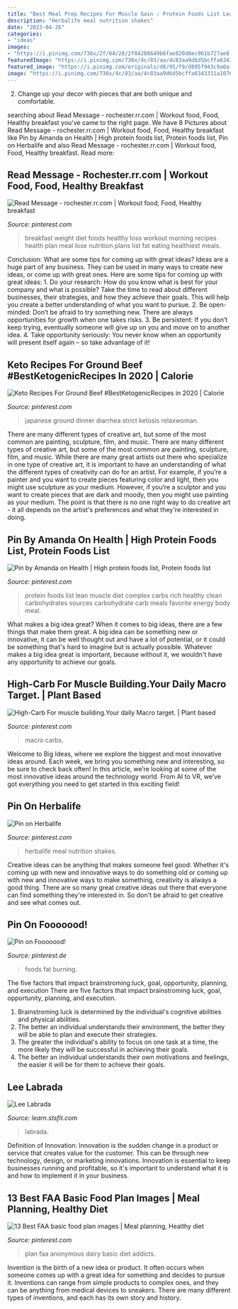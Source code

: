 ```yaml
---
title: "Best Meal Prep Recipes For Muscle Gain : Protein Foods List Lean Muscle Diet Complex Carbs Rich Healthy Clean Carbohydrates Sources Carbohydrate Carb Meals Favorite Energy Body Meal"
description: "Herbalife meal nutrition shakes"
date: "2023-04-26"
categories:
- "ideas"
images:
- "https://i.pinimg.com/736x/2f/04/28/2f04288649b6fae820d8ec961b727ae8.jpg"
featuredImage: "https://i.pinimg.com/736x/4c/83/aa/4c83aa9d6d5bcffa6343311a107614ca.jpg"
featured_image: "https://i.pinimg.com/originals/d8/95/f9/d895f943c9a0af9ac77419b3008c9db1.jpg"
image: "https://i.pinimg.com/736x/4c/83/aa/4c83aa9d6d5bcffa6343311a107614ca.jpg"
---
```



2. Change up your decor with pieces that are both unique and comfortable.

	

		
searching about Read Message - rochester.rr.com | Workout food, Food, Healthy breakfast you've came to the right page. We have 8 Pictures about Read Message - rochester.rr.com | Workout food, Food, Healthy breakfast like Pin by Amanda on Health | High protein foods list, Protein foods list, Pin on Herbalife and also Read Message - rochester.rr.com | Workout food, Food, Healthy breakfast. Read more:
		
    
## Read Message - Rochester.rr.com | Workout Food, Food, Healthy Breakfast

<img loading=lazy src="https://i.pinimg.com/originals/d8/95/f9/d895f943c9a0af9ac77419b3008c9db1.jpg" onerror="this.onerror=null;this.src='https://tse4.mm.bing.net/th?id=OIP.v2FCFkxplqBNhmRUcB3igwAAAA&amp;pid=15.1';" alt="Read Message - rochester.rr.com | Workout food, Food, Healthy breakfast">

_Source: pinterest.com_

>breakfast weight diet foods healthy loss workout morning recipes health plan meal lose nutrition plans list fat eating healthiest meals. 

	

Conclusion: What are some tips for coming up with great ideas?
Ideas are a huge part of any business. They can be used in many ways to create new ideas, or come up with great ones. Here are some tips for coming up with great ideas: 1. Do your research: How do you know what is best for your company and what is possible? Take the time to read about different businesses, their strategies, and how they achieve their goals. This will help you create a better understanding of what you want to pursue. 2. Be open-minded: Don’t be afraid to try something new. There are always opportunities for growth when one takes risks. 3. Be persistent: If you don’t keep trying, eventually someone will give up on you and move on to another idea. 4. Take opportunity seriously: You never know when an opportunity will present itself again – so take advantage of it! 
    
## Keto Recipes For Ground Beef #BestKetogenicRecipes In 2020 | Calorie

<img loading=lazy src="https://i.pinimg.com/736x/2f/04/28/2f04288649b6fae820d8ec961b727ae8.jpg" onerror="this.onerror=null;this.src='https://tse2.mm.bing.net/th?id=OIP.YNR04yvOF9Ptfg7t1HUtEwHaPD&amp;pid=15.1';" alt="Keto Recipes For Ground Beef #BestKetogenicRecipes in 2020 | Calorie">

_Source: pinterest.com_

>japanese ground dinner diarrhea strict ketosis relaxwoman. 

	

There are many different types of creative art, but some of the most common are painting, sculpture, film, and music.
There are many different types of creative art, but some of the most common are painting, sculpture, film, and music. While there are many great artists out there who specialize in one type of creative art, it is important to have an understanding of what the different types of creativity can do for an artist. For example, if you’re a painter and you want to create pieces featuring color and light, then you might use sculpture as your medium. However, if you’re a sculptor and you want to create pieces that are dark and moody, then you might use painting as your medium. The point is that there is no one right way to do creative art - it all depends on the artist's preferences and what they're interested in doing.

    
## Pin By Amanda On Health | High Protein Foods List, Protein Foods List

<img loading=lazy src="https://i.pinimg.com/736x/3d/d0/c5/3dd0c5cc16ca3f1977ff61cf4fca9767.jpg" onerror="this.onerror=null;this.src='https://tse3.mm.bing.net/th?id=OIP.9mtsJ6QYPILCQYErNxQjUAHaHW&amp;pid=15.1';" alt="Pin by Amanda on Health | High protein foods list, Protein foods list">

_Source: pinterest.com_

>protein foods list lean muscle diet complex carbs rich healthy clean carbohydrates sources carbohydrate carb meals favorite energy body meal. 

	

What makes a big idea great?
When it comes to big ideas, there are a few things that make them great. A big idea can be something new or innovative, it can be well thought out and have a lot of potential, or it could be something that's hard to imagine but is actually possible. Whatever makes a big idea great is important, because without it, we wouldn't have any opportunity to achieve our goals.

    
## High-Carb For Muscle Building.Your Daily Macro Target. | Plant Based

<img loading=lazy src="https://i.pinimg.com/736x/4c/83/aa/4c83aa9d6d5bcffa6343311a107614ca.jpg" onerror="this.onerror=null;this.src='https://tse1.mm.bing.net/th?id=OIP.24Z6cw3QxWWmn6MBFu9uUwHaQZ&amp;pid=15.1';" alt="High-Carb For muscle building.Your daily Macro target. | Plant based">

_Source: pinterest.com_

>macro carbs. 

	

Welcome to Big Ideas, where we explore the biggest and most innovative ideas around. Each week, we bring you something new and interesting, so be sure to check back often! In this article, we’re looking at some of the most innovative ideas around the technology world. From AI to VR, we’ve got everything you need to get started in this exciting field!

    
## Pin On Herbalife

<img loading=lazy src="https://i.pinimg.com/736x/36/0d/5d/360d5d4f6091acefc8e11cc4b3be8986.jpg" onerror="this.onerror=null;this.src='https://tse1.mm.bing.net/th?id=OIP.QI9flgIdD67DhZoYfe3VPwHaFk&amp;pid=15.1';" alt="Pin on Herbalife">

_Source: pinterest.com_

>herbalife meal nutrition shakes. 

	

Creative ideas can be anything that makes someone feel good. Whether it's coming up with new and innovative ways to do something old or coming up with new and innovative ways to make something, creativity is always a good thing. There are so many great creative ideas out there that everyone can find something they're interested in. So don't be afraid to get creative and see what comes out.

    
## Pin On Fooooood!

<img loading=lazy src="https://i.pinimg.com/736x/e8/e1/c7/e8e1c75f9959f4ab3c0f53541d0d6016--best-fat-burning-foods-fast-fat-burning.jpg" onerror="this.onerror=null;this.src='https://tse3.mm.bing.net/th?id=OIP.z5Yw4fTHMdvlklQzD2A61QHaNQ&amp;pid=15.1';" alt="Pin on Fooooood!">

_Source: pinterest.de_

>foods fat burning. 

	

The five factors that impact brainstroming:luck, goal, opportunity, planning, and execution
There are five factors that impact brainstroming luck, goal, opportunity, planning, and execution. 
1. Brainstroming luck is determined by the individual's cognitive abilities and physical abilities. 
2. The better an individual understands their environment, the better they will be able to plan and execute their strategies. 
3. The greater the individual's ability to focus on one task at a time, the more likely they will be successful in achieving their goals. 
4. The better an individual understands their own motivations and feelings, the easier it will be for them to achieve their goals. 

    
## Lee Labrada

<img loading=lazy src="https://learn.stsfit.com/wp-content/uploads/2020/08/lee-labrada-1.jpg" onerror="this.onerror=null;this.src='https://tse1.mm.bing.net/th?id=OIP.CpcLkewB_0umGRuZ7qPg4wAAAA&amp;pid=15.1';" alt="Lee Labrada">

_Source: learn.stsfit.com_

>labrada. 

	

Definition of Innovation:
Innovation is the sudden change in a product or service that creates value for the customer. This can be through new technology, design, or marketing innovations. Innovation is essential to keep businesses running and profitable, so it's important to understand what it is and how to implement it in your business.

    
## 13 Best FAA Basic Food Plan Images | Meal Planning, Healthy Diet

<img loading=lazy src="https://i.pinimg.com/236x/1e/e9/f3/1ee9f3d0b151291b79252139d743e1a5--food-plan-website.jpg" onerror="this.onerror=null;this.src='https://tse4.mm.bing.net/th?id=OIP.pOS30j3vTdN0kUvzPCYw9QAAAA&amp;pid=15.1';" alt="13 Best FAA basic food plan images | Meal planning, Healthy diet">

_Source: pinterest.com_

>plan faa anonymous dairy basic diet addicts. 

	

Invention is the birth of a new idea or product. It often occurs when someone comes up with a great idea for something and decides to pursue it. Inventions can range from simple products to complex ones, and they can be anything from medical devices to sneakers. There are many different types of inventions, and each has its own story and history.

